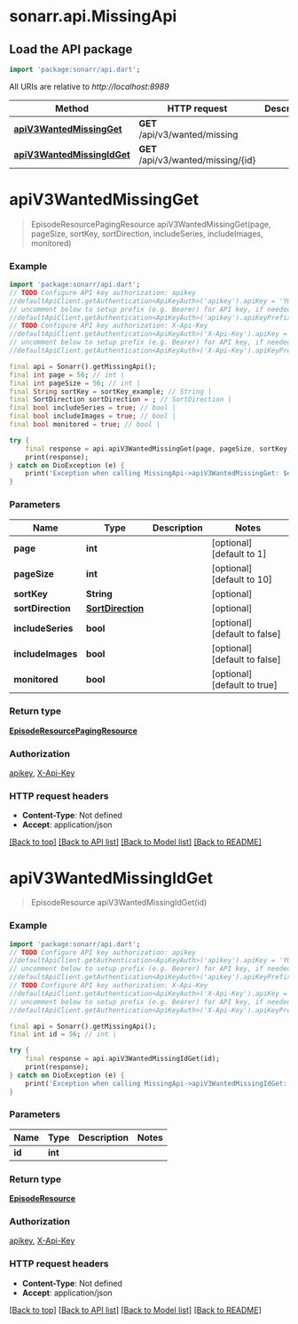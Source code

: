 # sonarr.api.MissingApi

## Load the API package
```dart
import 'package:sonarr/api.dart';
```

All URIs are relative to *http://localhost:8989*

Method | HTTP request | Description
------------- | ------------- | -------------
[**apiV3WantedMissingGet**](MissingApi.md#apiv3wantedmissingget) | **GET** /api/v3/wanted/missing | 
[**apiV3WantedMissingIdGet**](MissingApi.md#apiv3wantedmissingidget) | **GET** /api/v3/wanted/missing/{id} | 


# **apiV3WantedMissingGet**
> EpisodeResourcePagingResource apiV3WantedMissingGet(page, pageSize, sortKey, sortDirection, includeSeries, includeImages, monitored)



### Example
```dart
import 'package:sonarr/api.dart';
// TODO Configure API key authorization: apikey
//defaultApiClient.getAuthentication<ApiKeyAuth>('apikey').apiKey = 'YOUR_API_KEY';
// uncomment below to setup prefix (e.g. Bearer) for API key, if needed
//defaultApiClient.getAuthentication<ApiKeyAuth>('apikey').apiKeyPrefix = 'Bearer';
// TODO Configure API key authorization: X-Api-Key
//defaultApiClient.getAuthentication<ApiKeyAuth>('X-Api-Key').apiKey = 'YOUR_API_KEY';
// uncomment below to setup prefix (e.g. Bearer) for API key, if needed
//defaultApiClient.getAuthentication<ApiKeyAuth>('X-Api-Key').apiKeyPrefix = 'Bearer';

final api = Sonarr().getMissingApi();
final int page = 56; // int | 
final int pageSize = 56; // int | 
final String sortKey = sortKey_example; // String | 
final SortDirection sortDirection = ; // SortDirection | 
final bool includeSeries = true; // bool | 
final bool includeImages = true; // bool | 
final bool monitored = true; // bool | 

try {
    final response = api.apiV3WantedMissingGet(page, pageSize, sortKey, sortDirection, includeSeries, includeImages, monitored);
    print(response);
} catch on DioException (e) {
    print('Exception when calling MissingApi->apiV3WantedMissingGet: $e\n');
}
```

### Parameters

Name | Type | Description  | Notes
------------- | ------------- | ------------- | -------------
 **page** | **int**|  | [optional] [default to 1]
 **pageSize** | **int**|  | [optional] [default to 10]
 **sortKey** | **String**|  | [optional] 
 **sortDirection** | [**SortDirection**](.md)|  | [optional] 
 **includeSeries** | **bool**|  | [optional] [default to false]
 **includeImages** | **bool**|  | [optional] [default to false]
 **monitored** | **bool**|  | [optional] [default to true]

### Return type

[**EpisodeResourcePagingResource**](EpisodeResourcePagingResource.md)

### Authorization

[apikey](../README.md#apikey), [X-Api-Key](../README.md#X-Api-Key)

### HTTP request headers

 - **Content-Type**: Not defined
 - **Accept**: application/json

[[Back to top]](#) [[Back to API list]](../README.md#documentation-for-api-endpoints) [[Back to Model list]](../README.md#documentation-for-models) [[Back to README]](../README.md)

# **apiV3WantedMissingIdGet**
> EpisodeResource apiV3WantedMissingIdGet(id)



### Example
```dart
import 'package:sonarr/api.dart';
// TODO Configure API key authorization: apikey
//defaultApiClient.getAuthentication<ApiKeyAuth>('apikey').apiKey = 'YOUR_API_KEY';
// uncomment below to setup prefix (e.g. Bearer) for API key, if needed
//defaultApiClient.getAuthentication<ApiKeyAuth>('apikey').apiKeyPrefix = 'Bearer';
// TODO Configure API key authorization: X-Api-Key
//defaultApiClient.getAuthentication<ApiKeyAuth>('X-Api-Key').apiKey = 'YOUR_API_KEY';
// uncomment below to setup prefix (e.g. Bearer) for API key, if needed
//defaultApiClient.getAuthentication<ApiKeyAuth>('X-Api-Key').apiKeyPrefix = 'Bearer';

final api = Sonarr().getMissingApi();
final int id = 56; // int | 

try {
    final response = api.apiV3WantedMissingIdGet(id);
    print(response);
} catch on DioException (e) {
    print('Exception when calling MissingApi->apiV3WantedMissingIdGet: $e\n');
}
```

### Parameters

Name | Type | Description  | Notes
------------- | ------------- | ------------- | -------------
 **id** | **int**|  | 

### Return type

[**EpisodeResource**](EpisodeResource.md)

### Authorization

[apikey](../README.md#apikey), [X-Api-Key](../README.md#X-Api-Key)

### HTTP request headers

 - **Content-Type**: Not defined
 - **Accept**: application/json

[[Back to top]](#) [[Back to API list]](../README.md#documentation-for-api-endpoints) [[Back to Model list]](../README.md#documentation-for-models) [[Back to README]](../README.md)

